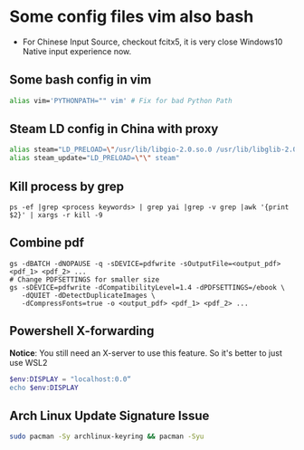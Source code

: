 # Some config files vim also bash

- For Chinese Input Source, checkout fcitx5, it is very close Windows10 Native input experience now.

## Some bash config in vim
```bash
alias vim='PYTHONPATH="" vim' # Fix for bad Python Path
```

## Steam LD config in China with proxy
```bash
alias steam="LD_PRELOAD=\"/usr/lib/libgio-2.0.so.0 /usr/lib/libglib-2.0.so.0\" steam"
alias steam_update="LD_PRELOAD=\"\" steam"
```

## Kill process by grep
```
ps -ef |grep <process keywords> | grep yai |grep -v grep |awk '{print $2}' | xargs -r kill -9
```

## Combine pdf
```
gs -dBATCH -dNOPAUSE -q -sDEVICE=pdfwrite -sOutputFile=<output_pdf> <pdf_1> <pdf_2> ...
# Change PDFSETTINGS for smaller size
gs -sDEVICE=pdfwrite -dCompatibilityLevel=1.4 -dPDFSETTINGS=/ebook \
   -dQUIET -dDetectDuplicateImages \
   -dCompressFonts=true -o <output_pdf> <pdf_1> <pdf_2> ...
```

## Powershell X-forwarding
**Notice**: You still need an X-server to use this feature. So it's better to just use WSL2
```powershell
$env:DISPLAY = "localhost:0.0“
echo $env:DISPLAY
```

## Arch Linux Update Signature Issue
```bash
sudo pacman -Sy archlinux-keyring && pacman -Syu
```
